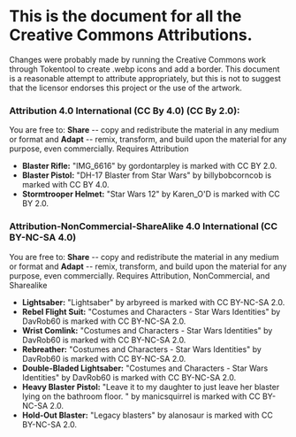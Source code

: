 # This is the document for all the Creative Commons Attributions. 
Changes were probably made by running the Creative Commons work through Tokentool to create .webp icons and add a border. This document is a reasonable attempt to attribute appropriately, but this is not to suggest that the licensor endorses this project or the use of the artwork.

### Attribution 4.0 International (CC By 4.0) (CC By 2.0): 
You are free to: **Share** -- copy and redistribute the material in any medium or format and **Adapt** -- remix, transform, and build upon the material for any purpose, even commercially. Requires Attribution

- **Blaster Rifle:** "IMG_6616" by gordontarpley is marked with CC BY 2.0.
- **Blaster Pistol:** "DH-17 Blaster from Star Wars" by billybobcorncob is marked with CC BY 4.0.
- **Stormtrooper Helmet:**	"Star Wars 12" by Karen_O'D is marked with CC BY 2.0.

### Attribution-NonCommercial-ShareAlike 4.0 International (CC BY-NC-SA 4.0)
You are free to: **Share** -- copy and redistribute the material in any medium or format and **Adapt** -- remix, transform, and build upon the material for any purpose, even commercially. Requires Attribution, NonCommercial, and Sharealike

- **Lightsaber:**	"Lightsaber" by arbyreed is marked with CC BY-NC-SA 2.0.
- **Rebel Flight Suit:** "Costumes and Characters - Star Wars Identities" by DavRob60 is marked with CC BY-NC-SA 2.0.
- **Wrist Comlink:** "Costumes and Characters - Star Wars Identities" by DavRob60 is marked with CC BY-NC-SA 2.0.
- **Rebreather:** "Costumes and Characters - Star Wars Identities" by DavRob60 is marked with CC BY-NC-SA 2.0.
- **Double-Bladed Lightsaber:** "Costumes and Characters - Star Wars Identities" by DavRob60 is marked with CC BY-NC-SA 2.0.
- **Heavy Blaster Pistol:** "Leave it to my daughter to just leave her blaster lying on the bathroom floor. " by manicsquirrel is marked with CC BY-NC-SA 2.0.
- **Hold-Out Blaster:** "Legacy blasters" by alanosaur is marked with CC BY-NC-SA 2.0.
